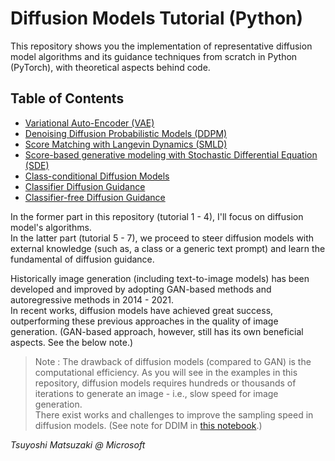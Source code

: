 # Diffusion Models Tutorial (Python)

This repository shows you the implementation of representative diffusion model algorithms and its guidance techniques from scratch in Python (PyTorch), with theoretical aspects behind code.

## Table of Contents

- [Variational Auto-Encoder (VAE)](01-vae.ipynb)
- [Denoising Diffusion Probabilistic Models (DDPM)](02-ddpm.ipynb)
- [Score Matching with Langevin Dynamics (SMLD)](03-smld.ipynb)
- [Score-based generative modeling with Stochastic Differential Equation (SDE)](04-sde.ipynb)
- [Class-conditional Diffusion Models](05-class-conditional.ipynb)
- [Classifier Diffusion Guidance](06-classifier-guidance.ipynb)
- [Classifier-free Diffusion Guidance](07-classifier-free-guidance.ipynb)

In the former part in this repository (tutorial 1 - 4), I'll focus on diffusion model's algorithms.<br>
In the latter part (tutorial 5 - 7), we proceed to steer diffusion models with external knowledge (such as, a class or a generic text prompt) and learn the fundamental of diffusion guidance.

Historically image generation (including text-to-image models) has been developed and improved by adopting GAN-based methods and autoregressive methods in 2014 - 2021.<br>
In recent works, diffusion models have achieved great success, outperforming these previous approaches in the quality of image generation. (GAN-based approach, however, still has its own beneficial aspects. See the below note.)

> Note : The drawback of diffusion models (compared to GAN) is the computational efficiency. As you will see in the examples in this repository, diffusion models requires hundreds or thousands of iterations to generate an image - i.e., slow speed for image generation.<br>
> There exist works and challenges to improve the sampling speed in diffusion models. (See note for DDIM in [this notebook](./02-ddpm.ipynb).)

*Tsuyoshi Matsuzaki @ Microsoft*

